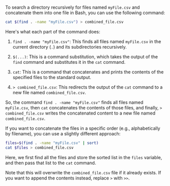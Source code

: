 To search a directory recursively for files named `myFile.csv` and concatenate them into one file in Bash, you can use the following command:

```bash
cat $(find . -name "myFile.csv") > combined_file.csv
```

Here's what each part of the command does:

1. `find . -name "myFile.csv"`: This finds all files named `myFile.csv` in the current directory (`.`) and its subdirectories recursively.

2. `$(...)`: This is a command substitution, which takes the output of the `find` command and substitutes it in the `cat` command.

3. `cat`: This is a command that concatenates and prints the contents of the specified files to the standard output.

4. `> combined_file.csv`: This redirects the output of the `cat` command to a new file named `combined_file.csv`.

So, the command `find . -name "myFile.csv"` finds all files named `myFile.csv`, then `cat` concatenates the contents of those files, and finally, `> combined_file.csv` writes the concatenated content to a new file named `combined_file.csv`.

If you want to concatenate the files in a specific order (e.g., alphabetically by filename), you can use a slightly different approach:

```bash
files=$(find . -name "myFile.csv" | sort)
cat $files > combined_file.csv
```

Here, we first find all the files and store the sorted list in the `files` variable, and then pass that list to the `cat` command.

Note that this will overwrite the `combined_file.csv` file if it already exists. If you want to append the contents instead, replace `>` with `>>`.